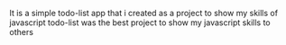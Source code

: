 It is a simple todo-list app that i created as a project to show my skills of javascript todo-list was the best project to show my javascript skills to others 
